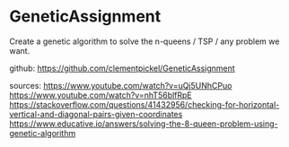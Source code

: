 # GeneticAssignment

Create a genetic algorithm to solve the n-queens / TSP / any problem we want.

github:
https://github.com/clementpickel/GeneticAssignment

sources:
https://www.youtube.com/watch?v=uQj5UNhCPuo
https://www.youtube.com/watch?v=nhT56blfRpE
https://stackoverflow.com/questions/41432956/checking-for-horizontal-vertical-and-diagonal-pairs-given-coordinates
https://www.educative.io/answers/solving-the-8-queen-problem-using-genetic-algorithm
